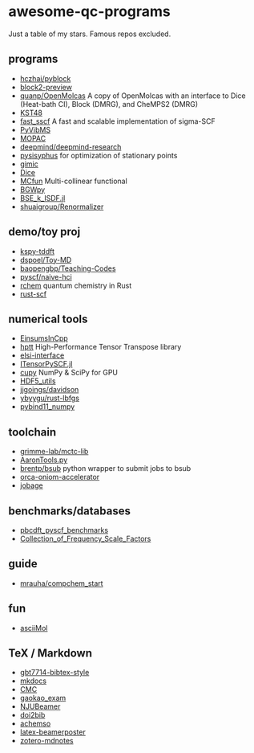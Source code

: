 # awesome-qc-programs
Just a table of my stars. Famous repos excluded.

## programs
* [hczhai/pyblock](https://github.com/hczhai/pyblock)
* [block2-preview](https://github.com/block-hczhai/block2-preview)
* [quanp/OpenMolcas](https://github.com/quanp/OpenMolcas) A copy of OpenMolcas with an interface to Dice (Heat-bath CI), Block (DMRG), and CheMPS2 (DMRG) 
* [KST48](https://github.com/RimoAccelerator/KST48)
* [fast_sscf](https://github.com/hongzhouye/fast_sscf) A fast and scalable implementation of sigma-SCF 
* [PyVibMS](https://github.com/smutao/PyVibMS)
* [MOPAC](https://github.com/openmopac/MOPAC)
* [deepmind/deepmind-research](https://github.com/deepmind/deepmind-research)
* [pysisyphus](https://github.com/eljost/pysisyphus) for optimization of stationary points
* [gimic](https://github.com/qmcurrents/gimic)
* [Dice](https://github.com/sanshar/Dice)
* [MCfun](https://github.com/Multi-collinear/MCfun) Multi-collinear functional 
* [BGWpy](https://github.com/BerkeleyGW/BGWpy)
* [BSE_k_ISDF.jl](https://github.com/fhenneke/BSE_k_ISDF.jl)
* [shuaigroup/Renormalizer](https://github.com/shuaigroup/Renormalizer)

## demo/toy proj
* [kspy-tddft](https://github.com/pwborthwick/kspy-tddft)
* [dspoel/Toy-MD](https://github.com/dspoel/Toy-MD)
* [baopengbp/Teaching-Codes](https://github.com/baopengbp/Teaching-Codes)
* [pyscf/naive-hci](https://github.com/pyscf/naive-hci)
* [rchem](https://github.com/berquist/rchem) quantum chemistry in Rust
* [rust-scf](https://github.com/stanpapa/rust-scf)

## numerical tools
* [EinsumsInCpp](https://github.com/jturney/EinsumsInCpp)
* [hptt](https://github.com/springer13/hptt) High-Performance Tensor Transpose library 
* [elsi-interface](https://github.com/ElectronicStructureLibrary/elsi-interface)
* [ITensorPySCF.jl](https://github.com/mtfishman/ITensorPySCF.jl)
* [cupy](https://github.com/cupy/cupy) NumPy & SciPy for GPU 
* [HDF5_utils](https://github.com/jterwin/HDF5_utils)
* [jjgoings/davidson](https://github.com/jjgoings/davidson)
* [ybyygu/rust-lbfgs](https://github.com/ybyygu/rust-lbfgs)
* [pybind11_numpy](https://github.com/jamesETsmith/pybind11_numpy)

## toolchain
* [grimme-lab/mctc-lib](https://github.com/grimme-lab/mctc-lib)
* [AaronTools.py](https://github.com/QChASM/AaronTools.py)
* [brentp/bsub](https://github.com/brentp/bsub) python wrapper to submit jobs to bsub
* [orca-oniom-accelerator](https://github.com/Hare80/orca-oniom-accelerator)
* [jobage](https://github.com/c4rO-0/jobage)

## benchmarks/databases
* [pbcdft_pyscf_benchmarks](https://github.com/Jasonmyu/pbcdft_pyscf_benchmarks)
* [Collection_of_Frequency_Scale_Factors](https://github.com/liyuanhe211/Collection_of_Frequency_Scale_Factors)

## guide
* [mrauha/compchem_start](https://github.com/mrauha/compchem_start)

## fun
* [asciiMol](https://github.com/dewberryants/asciiMol)

## TeX / Markdown
* [gbt7714-bibtex-style](https://github.com/zepinglee/gbt7714-bibtex-style)
* [mkdocs](https://github.com/mkdocs/mkdocs)
* [CMC](https://github.com/shaodongtang/CMC)
* [gaokao_exam](https://github.com/shaodongtang/gaokao_exam)
* [NJUBeamer](https://github.com/nju-lug/NJUBeamer)
* [doi2bib](https://github.com/schneiderfelipe/doi2bib)
* [achemso](https://github.com/josephwright/achemso)
* [latex-beamerposter](https://github.com/deselaers/latex-beamerposter)
* [zotero-mdnotes](https://github.com/argenos/zotero-mdnotes)
